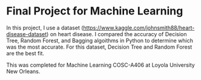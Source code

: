 # Final Project for Machine Learning

In this project, I use a dataset (https://www.kaggle.com/johnsmith88/heart-disease-dataset) on heart disease. I compared the accuracy of Decision Tree, Random Forest, and Bagging algoithms in Python to determine which was the most accurate. For this dataset, Decision Tree and Random Forest are the best fit.

This was completed for Machine Learning COSC-A406 at Loyola University New Orleans.

